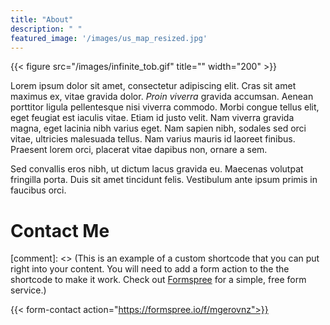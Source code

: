 ```yaml
---
title: "About"
description: " "
featured_image: '/images/us_map_resized.jpg'
---
```

{{< figure src="/images/infinite_tob.gif" title="" width="200" >}}


Lorem ipsum dolor sit amet, consectetur adipiscing elit. Cras sit amet maximus ex, vitae gravida dolor. _Proin viverra_ gravida accumsan. Aenean porttitor ligula pellentesque nisi viverra commodo. Morbi congue tellus elit, eget feugiat est iaculis vitae. Etiam id justo velit. Nam viverra gravida magna, eget lacinia nibh varius eget. Nam sapien nibh, sodales sed orci vitae, ultricies malesuada tellus. Nam varius mauris id laoreet finibus. Praesent lorem orci, placerat vitae dapibus non, ornare a sem.

Sed convallis eros nibh, ut dictum lacus gravida eu. Maecenas volutpat fringilla porta. Duis sit amet tincidunt felis. Vestibulum ante ipsum primis in faucibus orci.


# Contact Me
[comment]: <> (This is an example of a custom shortcode that you can put right into your content. You will need to add a form action to the the shortcode to make it work. Check out [Formspree](https://formspree.io/) for a simple, free form service.)

{{< form-contact action="https://formspree.io/f/mgerovnz">}}
